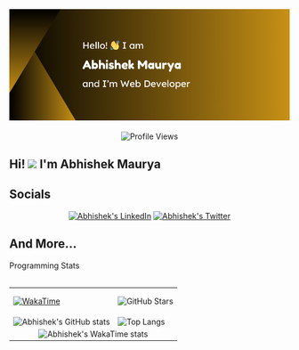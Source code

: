 <div align="center">
  <img src="banner.png" alt="Hero Image" />
  <br>
  <br>
  <img src="https://komarev.com/ghpvc/?username=abhishek-maurya7&style=flat&color=464D77" alt="Profile Views">
</div>

<div id="about">
  <h2>Hi! <img src="https://media.giphy.com/media/hvRJCLFzcasrR4ia7z/giphy.gif" width="25"> I'm Abhishek Maurya</h2>
</div>
<div id="socials">
  <h2>Socials</h2>
  <div align="center">
    <a href="https://www.linkedin.com/in/abhishek-maurya1"><img src="https://img.shields.io/static/v1?label=LinkedIn&message=@abhishek-maurya1&logo=LinkedIn&style=flat&color=464D77" alt="Abhishek's LinkedIn"></a>
    <a href="https://twitter.com/AbhishekMauryaX"><img src="https://img.shields.io/static/v1?label=Twitter&message=@AbhishekMauryaX&logo=Twitter&style=flat&color=464D77" alt="Abhishek's Twitter"></a>
  </div>
</div>

<h2>And More...</h2>
<!-- <details> -->
  <summary>Programming Stats</summary>
  <br>

  <table>
      <tr>
        <td>

  [![WakaTime](https://wakatime.com/badge/user/2840aa63-e969-409c-954a-8bef84dc2f5e.svg)](https://wakatime.com/@2840aa63-e969-409c-954a-8bef84dc2f5e)  
        </td>
        <td>
          <img src="https://img.shields.io/github/stars/abhishek-maurya7?style=social" alt="GitHub Stars">
        </td>
      </tr>
      <tr></tr>
      <tr>
        <td>
          ![Abhishek's GitHub stats](https://github-readme-stats.vercel.app/api?username=abhishek-maurya7&theme=github_dark&show_icons=true&card_width=400)
        </td>
        <td>
          ![Top Langs](https://github-readme-stats.vercel.app/api/top-langs/?username=abhishek-maurya7&theme=github_dark&card_width=400)
        </td>
      </tr>
      <tr></tr>
      <tr>
        <td align="center" colspan="2">
          ![Abhishek's WakaTime stats](https://github-readme-stats.vercel.app/api/wakatime?username=abhishek_maurya\&layout=compact&theme=github_dark)
        </td>
      </tr>
  </table>

<!-- </details> -->

